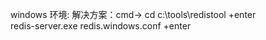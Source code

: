 windows 环境:
解决方案：cmd-> cd c:\\tools\\redistool +enter    
redis-server.exe redis.windows.conf +enter

